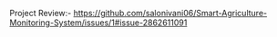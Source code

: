 Project Review:-
https://github.com/salonivani06/Smart-Agriculture-Monitoring-System/issues/1#issue-2862611091
